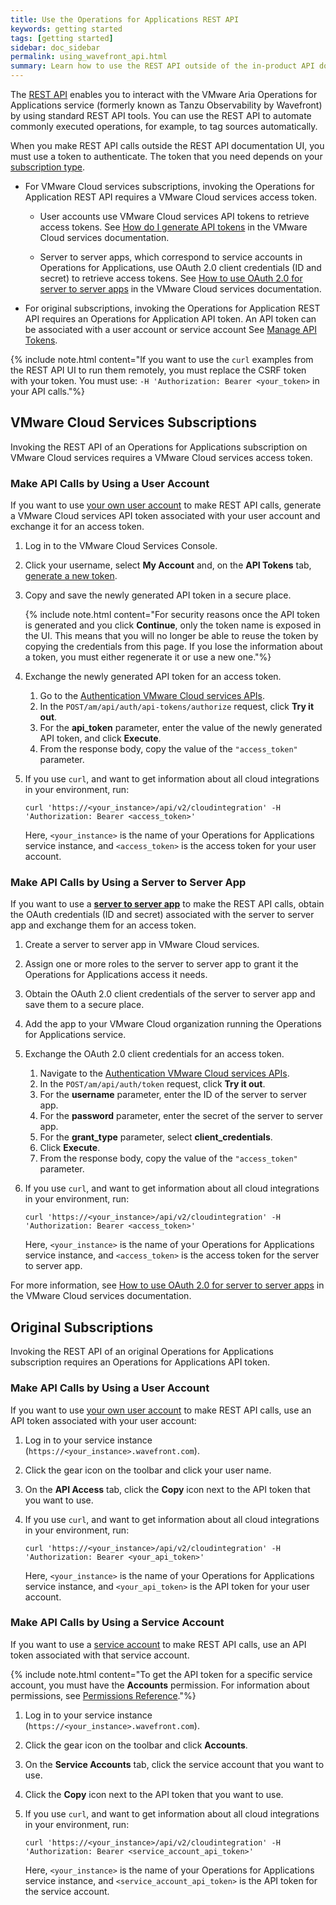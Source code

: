 ```yaml
---
title: Use the Operations for Applications REST API
keywords: getting started
tags: [getting started]
sidebar: doc_sidebar
permalink: using_wavefront_api.html
summary: Learn how to use the REST API outside of the in-product API documentation UI.
---
```


The [REST API](wavefront_api.html) enables you to interact with the VMware Aria Operations for Applications service (formerly known as Tanzu Observability by Wavefront) by using standard REST API tools. You can use the REST API to automate commonly executed operations, for example, to tag sources automatically.

When you make REST API calls outside the REST API documentation UI, you must use a token to authenticate. The token that you need depends on your [subscription type](subscriptions-differences.html).

* For VMware Cloud services subscriptions, invoking the Operations for Application REST API requires a VMware Cloud services access token.

   - User accounts use VMware Cloud services API tokens to retrieve access tokens. See [How do I generate API tokens](https://docs.vmware.com/en/VMware-Cloud-services/services/Using-VMware-Cloud-Services/GUID-E2A3B1C1-E9AD-4B00-A6B6-88D31FCDDF7C.html) in the VMware Cloud services documentation.

   - Server to server apps, which correspond to service accounts in Operations for Applications, use OAuth 2.0 client credentials (ID and secret) to retrieve access tokens. See [How to use OAuth 2.0 for server to server apps](https://docs.vmware.com/en/VMware-Cloud-services/services/Using-VMware-Cloud-Services/GUID-327AE12A-85DB-474B-89B2-86651DF91C77.html) in the VMware Cloud services documentation.

* For original subscriptions, invoking the Operations for Application REST API requires an Operations for Application API token. An API token can be associated with a user account or service account See [Manage API Tokens](api_tokens.html). 

{% include note.html content="If you want to use the `curl` examples from the REST API UI to run them remotely, you must replace the CSRF token with your token. You must use:  `-H 'Authorization: Bearer <your_token>` in your API calls."%}


## VMware Cloud Services Subscriptions

Invoking the REST API of an Operations for Applications subscription on VMware Cloud services requires a VMware Cloud services access token.

### Make API Calls by Using a User Account

If you want to use [your own user account](csp_users_account_managing.html) to make REST API calls, generate a VMware Cloud services API token associated with your user account and exchange it for an access token.

1. Log in to the VMware Cloud Services Console.
1. Click your username, select **My Account** and, on the **API Tokens** tab, [generate a new token](https://docs.vmware.com/en/VMware-Cloud-services/services/Using-VMware-Cloud-Services/GUID-E2A3B1C1-E9AD-4B00-A6B6-88D31FCDDF7C.html).
1. Copy and save the newly generated API token in a secure place.

   {% include note.html content="For security reasons once the API token is generated and you click **Continue**, only the token name is exposed in the UI. This means that you will no longer be able to reuse the token by copying the credentials from this page. If you lose the information about a token, you must either regenerate it or use a new one."%}

1. Exchange the newly generated API token for an access token.

   1. Go to the [Authentication VMware Cloud services APIs](https://console.cloud.vmware.com/csp/gateway/authn/api/swagger-ui.html#/Authentication/getAccessTokenByApiRefreshTokenUsingPOST).
   2. In the `POST/am/api/auth/api-tokens/authorize` request, click **Try it out**.
   3. For the **api_token** parameter, enter the value of the newly generated API token, and click **Execute**.
   4. From the response body, copy the value of the `"access_token"` parameter.

4. If you use `curl`, and want to get information about all cloud integrations in your environment, run:

    ```
   curl 'https://<your_instance>/api/v2/cloudintegration' -H 'Authorization: Bearer <access_token>'
    ```
   
   Here, `<your_instance>` is the name of your Operations for Applications service instance, and `<access_token>` is the access token for your user account.


### Make API Calls by Using a Server to Server App

If you want to use a [**server to server app**](csp_server_to_server_apps.html) to make the REST API calls, obtain the OAuth credentials (ID and secret) associated with the server to server app and exchange them for an access token.

1. Create a server to server app in VMware Cloud services.
1. Assign one or more roles to the server to server app to grant it the Operations for Applications access it needs.
1. Obtain the OAuth 2.0 client credentials of the server to server app and save them to a secure place.
1. Add the app to your VMware Cloud organization running the Operations for Applications service.
1. Exchange the OAuth 2.0 client credentials for an access token.

   1. Navigate to the [Authentication VMware Cloud services APIs](https://console.cloud.vmware.com/csp/gateway/authn/api/swagger-ui.html#/Authentication/getTokenForAuthorizationGrantTypeUsingPOST).
   1. In the `POST/am/api/auth/token` request, click **Try it out**.
   1. For the **username** parameter, enter the ID of the server to server app.
   1. For the **password** parameter, enter the secret of the server to server app.
   1. For the **grant_type** parameter, select **client_credentials**.
   1. Click **Execute**.
   1. From the response body, copy the value of the `"access_token"` parameter.

1. If you use `curl`, and want to get information about all cloud integrations in your environment, run:

      ```
      curl 'https://<your_instance>/api/v2/cloudintegration' -H 'Authorization: Bearer <access_token>'
      ```
      Here, `<your_instance>` is the name of your Operations for Applications service instance, and `<access_token>` is the access token for the server to server app.

  For more information, see [How to use OAuth 2.0 for server to server apps](https://docs.vmware.com/en/VMware-Cloud-services/services/Using-VMware-Cloud-Services/GUID-327AE12A-85DB-474B-89B2-86651DF91C77.html) in the VMware Cloud services documentation.

## Original Subscriptions

Invoking the REST API of an original Operations for Applications subscription requires an Operations for Applications API token.

### Make API Calls by Using a User Account

If you want to use [your own user account](users_account_managing.html) to make REST API calls, use an API token associated with your user account:

1. Log in to your service instance (`https://<your_instance>.wavefront.com`).
2. Click the gear icon on the toolbar and click your user name.
3. On the **API Access** tab, click the **Copy** icon next to the API token that you want to use.
4. If you use `curl`, and want to get information about all cloud integrations in your environment, run:

    ```
   curl 'https://<your_instance>/api/v2/cloudintegration' -H 'Authorization: Bearer <your_api_token>'
    ```
   
   Here, `<your_instance>` is the name of your Operations for Applications service instance, and `<your_api_token>` is the API token for your user account.
  
### Make API Calls by Using a Service Account

If you want to use a [service account](service-accounts.html) to make REST API calls, use an API token associated with that service account.

{% include note.html content="To get the API token for a specific service account, you must have the **Accounts** permission. For information about permissions, see [Permissions Reference](permissions_overview.html)."%}

1. Log in to your service instance (`https://<your_instance>.wavefront.com`).
2. Click the gear icon on the toolbar and click **Accounts**.
3. On the **Service Accounts** tab, click the service account that you want to use.
4. Click the **Copy** icon next to the API token that you want to use.
5. If you use `curl`, and want to get information about all cloud integrations in your environment, run:
  
   ```
   curl 'https://<your_instance>/api/v2/cloudintegration' -H 'Authorization: Bearer <service_account_api_token>'
   ```
   
   Here, `<your_instance>` is the name of your Operations for Applications service instance, and `<service_account_api_token>` is the API token for the service account.
